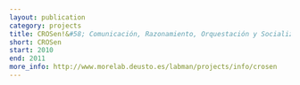 ```yaml
--- 
layout: publication
category: projects
title: CROSen!&#58; Comunicación, Razonamiento, Orquestación y Socialización para la creación de Ecosistemas de Objetos Inteligentes
short: CROSen
start: 2010
end: 2011
more_info: http://www.morelab.deusto.es/labman/projects/info/crosen
--- 
```

